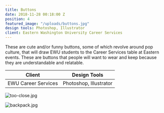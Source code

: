 ```yaml
---
title: Buttons
date: 2018-11-28 00:18:00 Z
position: 4
featured_image: "/uploads/buttons.jpg"
design tools: Photoshop, Illustrator
client: Eastern Washington University Career Services
---
```


These are cute and/or funny buttons, some of which revolve around pop culture, that will draw EWU students to the Career Services table at Eastern events. These are buttons that people will want to wear and keep because they are understandable and relatable.

| Client                 | Design Tools           |
|------------------------|------------------------|
| EWU Career Services    | Photoshop, Illustrator |

![too-close.jpg](/uploads/too-close.jpg)

![backpack.jpg](/uploads/backpack.jpg)